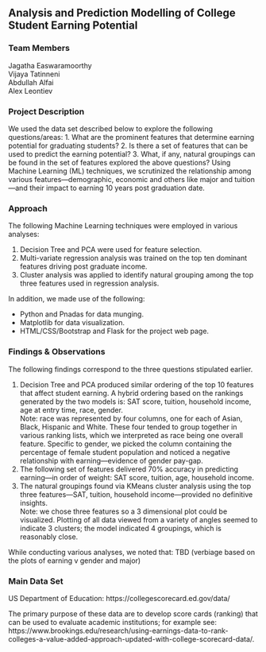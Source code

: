 ## Analysis and Prediction Modelling of College Student Earning Potential
### Team Members
Jagatha Easwaramoorthy<br>
Vijaya Tatinneni<br>
Abdullah Alfai<br>
Alex Leontiev
### Project Description
<p>We used the data set described below to explore the following questions/areas:
1. What are the prominent features that determine earning potential for graduating students?
2. Is there a set of features that can be used to predict the earning potential?
3. What, if any, natural groupings can be found in the set of features explored the above questions?
Using Machine Learning (ML) techniques, we scrutinized the relationship among various features—demographic, economic and others like major and tuition—and their impact to earning 10 years post graduation date.

### Approach
<p>The following Machine Learning techniques were employed in various analyses:

1. Decision Tree and PCA were used for feature selection.
2. Multi-variate regression analysis was trained on the top ten dominant features driving post graduate income.
3. Cluster analysis was applied to identify natural grouping among the top three features used in regression analysis.
<p>In addition, we made use of the following:

* Python and Pnadas for data munging.
* Matplotlib for data visualization.
* HTML/CSS/Bootstrap and Flask for the project web page.

### Findings & Observations
<p>The following findings correspond to the three questions stipulated earlier.

1.	Decision Tree and PCA produced similar ordering of the top 10 features that affect student earning. A hybrid ordering based on the rankings generated by the two models is: SAT score, tuition, household income, age at entry time, race, gender. <br>
Note: race was represented by four columns, one for each of Asian, Black, Hispanic and White. These four tended to group together in various ranking lists, which we interpreted as race being one overall feature. Specific to gender, we picked the column containing the percentage of female student population and noticed a negative relationship with earning—evidence of gender pay-gap.
2.	The following set of features delivered 70% accuracy in predicting earning—in order of weight: SAT score, tuition, age, household income.
3.	The natural groupings found via KMeans cluster analysis using the top three features—SAT, tuition, household income—provided no definitive insights. <br>
Note: we chose three features so a 3 dimensional plot could be visualized. Plotting of all data viewed from a variety of angles seemed to indicate 3 clusters; the model indicated 4 groupings, which is reasonably close.
<p>While conducting various analyses, we noted that: TBD (verbiage based on the plots of earning v gender and major)

### Main Data Set
<p>US Department of Education: https://collegescorecard.ed.gov/data/ 
<p>The primary purpose of these data are to develop score cards (ranking) that can be used to evaluate academic institutions; for example see: https://www.brookings.edu/research/using-earnings-data-to-rank-colleges-a-value-added-approach-updated-with-college-scorecard-data/. 
